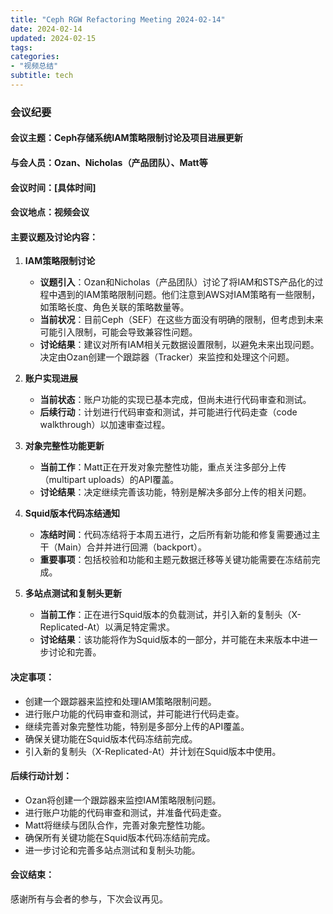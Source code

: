 ```yaml
---
title: "Ceph RGW Refactoring Meeting 2024-02-14"
date: 2024-02-14
updated: 2024-02-15
tags:
categories:
- "视频总结"
subtitle: tech
---
```



### 会议纪要

#### 会议主题：Ceph存储系统IAM策略限制讨论及项目进展更新

#### 与会人员：Ozan、Nicholas（产品团队）、Matt等

#### 会议时间：[具体时间]

#### 会议地点：视频会议

#### 主要议题及讨论内容：

1. **IAM策略限制讨论**
   - **议题引入**：Ozan和Nicholas（产品团队）讨论了将IAM和STS产品化的过程中遇到的IAM策略限制问题。他们注意到AWS对IAM策略有一些限制，如策略长度、角色关联的策略数量等。
   - **当前状况**：目前Ceph（SEF）在这些方面没有明确的限制，但考虑到未来可能引入限制，可能会导致兼容性问题。
   - **讨论结果**：建议对所有IAM相关元数据设置限制，以避免未来出现问题。决定由Ozan创建一个跟踪器（Tracker）来监控和处理这个问题。

2. **账户实现进展**
   - **当前状态**：账户功能的实现已基本完成，但尚未进行代码审查和测试。
   - **后续行动**：计划进行代码审查和测试，并可能进行代码走查（code walkthrough）以加速审查过程。

3. **对象完整性功能更新**
   - **当前工作**：Matt正在开发对象完整性功能，重点关注多部分上传（multipart uploads）的API覆盖。
   - **讨论结果**：决定继续完善该功能，特别是解决多部分上传的相关问题。

4. **Squid版本代码冻结通知**
   - **冻结时间**：代码冻结将于本周五进行，之后所有新功能和修复需要通过主干（Main）合并并进行回溯（backport）。
   - **重要事项**：包括校验和功能和主题元数据迁移等关键功能需要在冻结前完成。

5. **多站点测试和复制头更新**
   - **当前工作**：正在进行Squid版本的负载测试，并引入新的复制头（X-Replicated-At）以满足特定需求。
   - **讨论结果**：该功能将作为Squid版本的一部分，并可能在未来版本中进一步讨论和完善。

#### 决定事项：
- 创建一个跟踪器来监控和处理IAM策略限制问题。
- 进行账户功能的代码审查和测试，并可能进行代码走查。
- 继续完善对象完整性功能，特别是多部分上传的API覆盖。
- 确保关键功能在Squid版本代码冻结前完成。
- 引入新的复制头（X-Replicated-At）并计划在Squid版本中使用。

#### 后续行动计划：
- Ozan将创建一个跟踪器来监控IAM策略限制问题。
- 进行账户功能的代码审查和测试，并准备代码走查。
- Matt将继续与团队合作，完善对象完整性功能。
- 确保所有关键功能在Squid版本代码冻结前完成。
- 进一步讨论和完善多站点测试和复制头功能。

#### 会议结束：
感谢所有与会者的参与，下次会议再见。